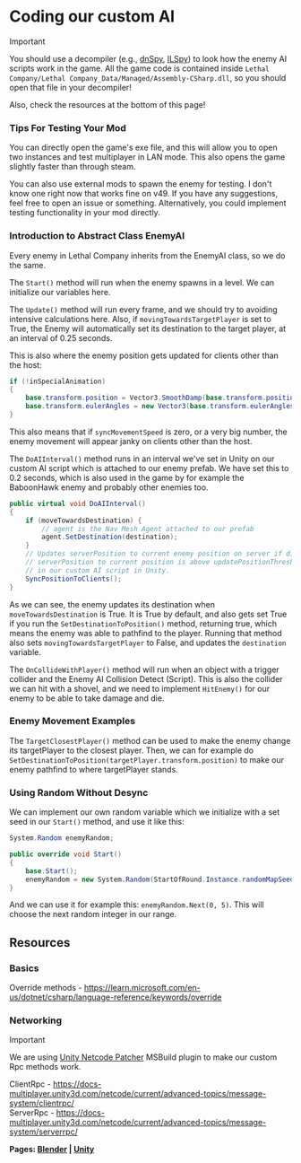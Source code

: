 # Coding our custom AI

> [!IMPORTANT]  
> You should use a decompiler (e.g., [dnSpy](https://github.com/dnSpyEx/dnSpy), [ILSpy](https://github.com/icsharpcode/ILSpy)) to look how the enemy AI scripts work in the game. All the game code is contained inside `Lethal Company/Lethal Company_Data/Managed/Assembly-CSharp.dll`, so you should open that file in your decompiler!
>
> Also, check the resources at the bottom of this page!

### Tips For Testing Your Mod

You can directly open the game's exe file, and this will allow you to open two instances and test multiplayer in LAN mode. This also opens the game slightly faster than through steam.

You can also use external mods to spawn the enemy for testing. I don't know one right now that works fine on v49. If you have any suggestions, feel free to open an issue or something. Alternatively, you could implement testing functionality in your mod directly.

### Introduction to Abstract Class EnemyAI

Every enemy in Lethal Company inherits from the EnemyAI class, so we do the same.

The `Start()` method will run when the enemy spawns in a level. We can initialize our variables here.

The `Update()` method will run every frame, and we should try to avoiding intensive calculations here. Also, if `movingTowardsTargetPlayer` is set to True, the Enemy will automatically set its destination to the target player, at an interval of 0.25 seconds.

This is also where the enemy position gets updated for clients other than the host:
```cs
if (!inSpecialAnimation)
{
    base.transform.position = Vector3.SmoothDamp(base.transform.position, serverPosition, ref tempVelocity, syncMovementSpeed);
    base.transform.eulerAngles = new Vector3(base.transform.eulerAngles.x, Mathf.LerpAngle(base.transform.eulerAngles.y, targetYRotation, 15f * Time.deltaTime), base.transform.eulerAngles.z);
}
```
This also means that if `syncMovementSpeed` is zero, or a very big number, the enemy movement will appear janky on clients other than the host.

The `DoAIInterval()` method runs in an interval we've set in Unity on our custom AI script which is attached to our enemy prefab. We have set this to 0.2 seconds, which is also used in the game by for example the BaboonHawk enemy and probably other enemies too.

```cs
public virtual void DoAIInterval()
{
    if (moveTowardsDestination) {
        // agent is the Nav Mesh Agent attached to our prefab
        agent.SetDestination(destination);
    }
    // Updates serverPosition to current enemy position on server if distance from
    // serverPosition to current position is above updatePositionThreshold, which we set
    // in our custom AI script in Unity.
    SyncPositionToClients();
}
```

As we can see, the enemy updates its destination when `moveTowardsDestination` is True. It is True by default, and also gets set True if you run the `SetDestinationToPosition()` method, returning true, which means the enemy was able to pathfind to the player. Running that method also sets `movingTowardsTargetPlayer` to False, and updates the `destination` variable.

The `OnCollideWithPlayer()` method will run when an object with a trigger collider and the Enemy AI Collision Detect (Script). This is also the collider we can hit with a shovel, and we need to implement `HitEnemy()` for our enemy to be able to take damage and die.

### Enemy Movement Examples

The `TargetClosestPlayer()` method can be used to make the enemy change its targetPlayer to the closest player.
Then, we can for example do `SetDestinationToPosition(targetPlayer.transform.position)` to make our enemy pathfind to where targetPlayer stands.

### Using Random Without Desync

We can implement our own random variable which we initialize with a set seed in our `Start()` method, and use it like this:
```cs
System.Random enemyRandom;

public override void Start()
{
    base.Start();
    enemyRandom = new System.Random(StartOfRound.Instance.randomMapSeed + thisEnemyIndex);
}
``` 
And we can use it for example this: `enemyRandom.Next(0, 5)`. This will choose the next random integer in our range.


## Resources

### Basics

Override methods - https://learn.microsoft.com/en-us/dotnet/csharp/language-reference/keywords/override

### Networking

> [!IMPORTANT]
> We are using [Unity Netcode Patcher](https://github.com/EvaisaDev/UnityNetcodePatcher) MSBuild plugin to make our custom Rpc methods work.

ClientRpc - https://docs-multiplayer.unity3d.com/netcode/current/advanced-topics/message-system/clientrpc/  
ServerRpc - https://docs-multiplayer.unity3d.com/netcode/current/advanced-topics/message-system/serverrpc/

**Pages: [Blender](./Blender.md) | [Unity](./Unity.md)**